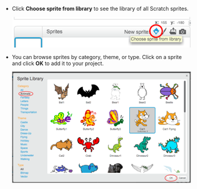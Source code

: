 + Click **Choose sprite from library** to see the library of all Scratch sprites.
    
    ![tangkapan skrin](images/sprite-library.png)

+ You can browse sprites by category, theme, or type. Click on a sprite and click **OK** to add it to your project.
    
    ![tangkapan skrin](images/sprite-choose.png)